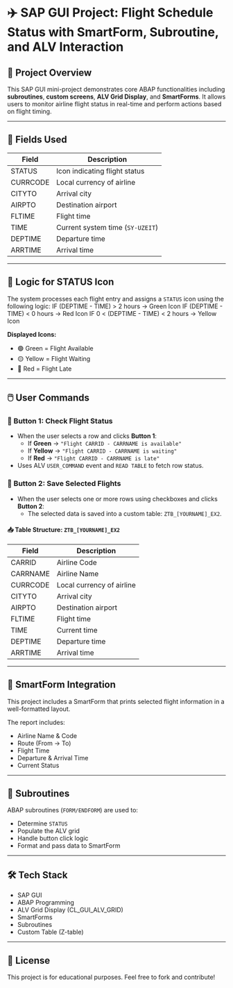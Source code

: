 # ✈️ SAP GUI Project: Flight Schedule Status with SmartForm, Subroutine, and ALV Interaction

## 📌 Project Overview

This SAP GUI mini-project demonstrates core ABAP functionalities including **subroutines**, **custom screens**, **ALV Grid Display**, and **SmartForms**. It allows users to monitor airline flight status in real-time and perform actions based on flight timing.

---

## 🧱 Fields Used

| Field       | Description                         |
|-------------|-------------------------------------|
| STATUS      | Icon indicating flight status       |
| CURRCODE    | Local currency of airline           |
| CITYTO      | Arrival city                        |
| AIRPTO      | Destination airport                 |
| FLTIME      | Flight time                         |
| TIME        | Current system time (`SY-UZEIT`)    |
| DEPTIME     | Departure time                      |
| ARRTIME     | Arrival time                        |

---

## 🔁 Logic for STATUS Icon

The system processes each flight entry and assigns a `STATUS` icon using the following logic:
IF (DEPTIME - TIME) > 2 hours → Green Icon
IF (DEPTIME - TIME) < 0 hours → Red Icon 
IF 0 < (DEPTIME - TIME) < 2 hours → Yellow Icon

**Displayed Icons:**
- 🟢 Green = Flight Available
- 🟡 Yellow = Flight Waiting
- 🔴 Red = Flight Late

---

## 🖱️ User Commands

### 🎯 Button 1: Check Flight Status

- When the user selects a row and clicks **Button 1**:
  - If **Green** → `"Flight CARRID - CARRNAME is available"`
  - If **Yellow** → `"Flight CARRID - CARRNAME is waiting"`
  - If **Red** → `"Flight CARRID - CARRNAME is late"`
- Uses ALV `USER_COMMAND` event and `READ TABLE` to fetch row status.

### 💾 Button 2: Save Selected Flights

- When the user selects one or more rows using checkboxes and clicks **Button 2**:
  - The selected data is saved into a custom table: `ZTB_[YOURNAME]_EX2`.

#### 📥 Table Structure: `ZTB_[YOURNAME]_EX2`

| Field     | Description                    |
|-----------|--------------------------------|
| CARRID    | Airline Code                   |
| CARRNAME  | Airline Name                   |
| CURRCODE  | Local currency of airline      |
| CITYTO    | Arrival city                   |
| AIRPTO    | Destination airport            |
| FLTIME    | Flight time                    |
| TIME      | Current time                   |
| DEPTIME   | Departure time                 |
| ARRTIME   | Arrival time                   |

---

## 📄 SmartForm Integration

This project includes a SmartForm that prints selected flight information in a well-formatted layout.

The report includes:
- Airline Name & Code
- Route (From → To)
- Flight Time
- Departure & Arrival Time
- Current Status

---

## 🧮 Subroutines

ABAP subroutines (`FORM/ENDFORM`) are used to:
- Determine `STATUS`
- Populate the ALV grid
- Handle button click logic
- Format and pass data to SmartForm

---

## 🛠️ Tech Stack

- SAP GUI
- ABAP Programming
- ALV Grid Display (CL_GUI_ALV_GRID)
- SmartForms
- Subroutines
- Custom Table (Z-table)

---

## 📝 License

This project is for educational purposes. Feel free to fork and contribute!

